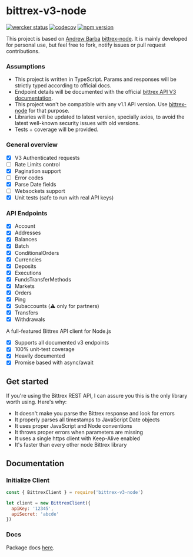 # bittrex-v3-node

[![wercker status](https://app.wercker.com/status/feb7e7d87d5a4a29ea9c04b4a1350a44/s/master "wercker status")](https://app.wercker.com/project/byKey/feb7e7d87d5a4a29ea9c04b4a1350a44)
[![codecov](https://codecov.io/gh/JAlbertoGonzalez/bittrex-v3-node/branch/master/graph/badge.svg?token=4OAXQYECUQ)](https://codecov.io/gh/JAlbertoGonzalez/bittrex-v3-node)
[![npm version](https://badge.fury.io/js/bittrex-v3-node.svg)](https://badge.fury.io/js/bittrex-v3-node)

This project is based on [Andrew Barba](https://github.com/AndrewBarba) [bittrex-node](https://github.com/AndrewBarba/bittrex-node). It is mainly developed for personal use, but feel free to fork, notify issues or pull request contributions.

### Assumptions

* This project is written in TypeScript. Params and responses will be strictly typed according to official docs.
* Endpoint details will be documented with the official [bittrex API V3 documentation](https://bittrex.github.io/api/v3).
* This project won't be compatible with any v1.1 API version. Use [bittrex-node](https://github.com/AndrewBarba/bittrex-node) for that purpose.
* Libraries will be updated to latest version, specially axios, to avoid the latest well-known security issues with old versions.
* Tests + coverage will be provided.

### General overview

- [x] V3 Authenticated requests
- [ ] Rate Limits control
- [x] Pagination support
- [ ] Error codes
- [x] Parse Date fields
- [ ] Websockets support
- [x] Unit tests (safe to run with real API keys)

### API Endpoints

- [x] Account
- [x] Addresses
- [x] Balances
- [x] Batch
- [x] ConditionalOrders
- [x] Currencies
- [x] Deposits
- [x] Executions
- [x] FundsTransferMethods
- [x] Markets
- [x] Orders
- [x] Ping
- [x] Subaccounts (:warning: only for partners)
- [x] Transfers
- [x] Withdrawals

A full-featured Bittrex API client for Node.js

- [x] Supports all documented v3 endpoints
- [x] 100% unit-test coverage
- [x] Heavily documented
- [x] Promise based with async/await

## Get started

If you're using the Bittrex REST API, I can assure you this is the only library worth using. Here's why:

- It doesn't make you parse the Bittrex response and look for errors
- It properly parses all timestamps to JavaScript Date objects
- It uses proper JavaScript and Node conventions
- It throws proper errors when parameters are missing
- It uses a single https client with Keep-Alive enabled
- It's faster than every other node Bittrex library

## Documentation

### Initialize Client

```javascript
const { BittrexClient } = require('bittrex-v3-node')

let client = new BittrexClient({
  apiKey: '12345',
  apiSecret: 'abcde'
})
```

### Docs

Package docs [here](https://jalbertogonzalez.github.io/bittrex-v3-node/).